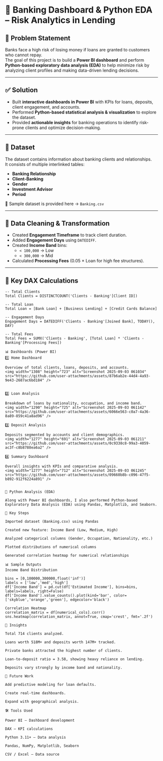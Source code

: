 # 🏦 Banking Dashboard & Python EDA – Risk Analytics in Lending

## 📌 Problem Statement
Banks face a high risk of losing money if loans are granted to customers who cannot repay.  
The goal of this project is to build a **Power BI dashboard** and perform **Python-based exploratory data analysis (EDA)** to help minimize risk by analyzing client profiles and making data-driven lending decisions.

---

## ✅ Solution
- Built **interactive dashboards in Power BI** with KPIs for loans, deposits, client engagement, and accounts.  
- Performed **Python-based statistical analysis & visualization** to explore the dataset.  
- Provided **actionable insights** for banking operations to identify risk-prone clients and optimize decision-making.
---

## 📂 Dataset
The dataset contains information about banking clients and relationships.  
It consists of multiple interlinked tables:  

- **Banking Relationship**  
- **Client-Banking**  
- **Gender**  
- **Investment Advisor**  
- **Period**  

📌 Sample dataset is provided here → `Banking.csv`

---

## 🧹 Data Cleaning & Transformation
- Created **Engagement Timeframe** to track client duration.  
- Added **Engagement Days** using `DATEDIFF`.  
- Created **Income Band** bins:  
  - `< 100,000` → Low  
  - `< 300,000` → Mid  
- Calculated **Processing Fees** (0.05 × Loan for high fee structures).  

---

## 🧮 Key DAX Calculations
```DAX
-- Total Clients
Total Clients = DISTINCTCOUNT('Clients - Banking'[Client ID])

-- Total Loan
Total Loan = [Bank Loan] + [Business Lending] + [Credit Cards Balance]

-- Engagement Days
Engagement Days = DATEDIFF('Clients - Banking'[Joined Bank], TODAY(), DAY)

-- Total Fees
Total Fees = SUMX('Clients - Banking', [Total Loan] * 'Clients - Banking'[Processing Fees])

📊 Dashboards (Power BI)
1️⃣ Home Dashboard

Overview of total clients, loans, deposits, and accounts.
<img width="1308" height="723" alt="Screenshot 2025-09-03 061034" src="https://github.com/user-attachments/assets/87b6ab2e-44d4-4a93-9e43-2687ac6bd184" />


2️⃣ Loan Analysis

Breakdown of loans by nationality, occupation, and income band.
<img width="1290" height="725" alt="Screenshot 2025-09-03 061142" src="https://github.com/user-attachments/assets/6066e563-c0a7-4a36-8a89-859c41a8ad96" />

3️⃣ Deposit Analysis

Deposits segmented by accounts and client demographics.
<img width="1277" height="691" alt="Screenshot 2025-09-03 061211" src="https://github.com/user-attachments/assets/0c9338c8-99a3-4059-ac3f-c8b8788ea6a2" />

4️⃣ Summary Dashboard

Overall insights with KPIs and comparative analysis.
<img width="1277" height="712" alt="Screenshot 2025-09-03 061245" src="https://github.com/user-attachments/assets/09660b8b-c096-47f5-b892-912f6224a891" />


🐍 Python Analysis (EDA)

Along with Power BI dashboards, I also performed Python-based Exploratory Data Analysis (EDA) using Pandas, Matplotlib, and Seaborn.

🔹 Key Steps

Imported dataset (Banking.csv) using Pandas

Created new feature: Income Band (Low, Medium, High)

Analyzed categorical columns (Gender, Occupation, Nationality, etc.)

Plotted distributions of numerical columns

Generated correlation heatmap for numerical relationships

📊 Sample Outputs
Income Band Distribution

bins = [0,100000,300000,float('inf')]
labels = ['low','med','high']
df['Income Band'] = pd.cut(df['Estimated Income'], bins=bins, labels=labels, right=False)
df['Income Band'].value_counts().plot(kind='bar', color=['skyblue','orange','green'], edgecolor='black')

Correlation Heatmap
correlation_matrix = df[numerical_cols].corr()
sns.heatmap(correlation_matrix, annot=True, cmap='crest', fmt='.2f')

📌 Insights

Total 714 clients analyzed.

Loans worth 518M+ and deposits worth 147M+ tracked.

Private banks attracted the highest number of clients.

Loan-to-deposit ratio = 3.58, showing heavy reliance on lending.

Deposits vary strongly by income band and nationality.

🚀 Future Work

Add predictive modeling for loan defaults.

Create real-time dashboards.

Expand with geographical analysis.

🛠️ Tools Used

Power BI – Dashboard development

DAX – KPI calculations

Python 3.11+ – Data analysis

Pandas, NumPy, Matplotlib, Seaborn

CSV / Excel – Data source




